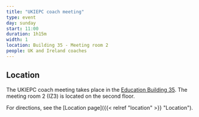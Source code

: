 ```yaml
---
title: "UKIEPC coach meeting"
type: event
day: sunday
start: 11:00
duration: 1h15m
width: 1
location: Building 35 - Meeting room 2
people: UK and Ireland coaches
---
```

## Location
The UKIEPC coach meeting takes place in the [Education Building 35](https://map.tudelftcampus.nl/poi/education-building-35/).
The meeting room 2 (IZ3) is located on the second floor.

For directions, see the [Location page]({{< relref "location" >}} "Location").
